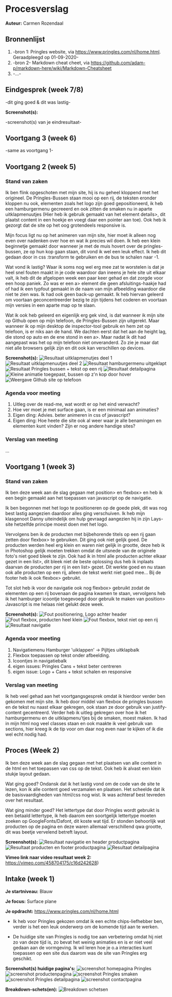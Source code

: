 # Procesverslag
**Auteur:** Carmen Rozendaal


## Bronnenlijst
1. -bron 1: Pringles website, via https://www.pringles.com/nl/home.html. Geraadpleegd op 01-09-2020-
2. -bron 2- Markdown cheat cheet, via https://github.com/adam-p/markdown-here/wiki/Markdown-Cheatsheet
3. -...-



## Eindgesprek (week 7/8)

-dit ging goed & dit was lastig-

**Screenshot(s):**

-screenshot(s) van je eindresultaat-



## Voortgang 3 (week 6)

-same as voortgang 1-



## Voortgang 2 (week 5)

### Stand van zaken
Ik ben flink opgeschoten met mijn site, hij is nu geheel kloppend met het origineel. De Pringles-Bussen staan mooi op een rij, 
de teksten eronder kloppen nu ook, elementen zoals het logo zijn goed gepositioneerd, ik heb een hamburgermenu gecreeerd en ook zitten de smaken nu in aparte uitklapmenuutjes (Hier heb ik gebruik gemaakt van het element details>, dit plaatst content in een hoekje en voegt daar een pointer aan toe). Ook heb ik gezorgt dat de site op het oog grotendeels responsive is.

Mijn focus ligt nu op het animeren van mijn site, hier moet ik alleen nog even over nadenken over hoe en wat ik precies wil doen. Ik heb een klein beginnetje gemaakt door wanneer je met de muis hovert over de pringles-bussen, ze op hun kop gaan staan, dit vond ik wel een leuk effect. Ik heb dit gedaan door in css :transform te gebruiken en de bus te schalen naar -1.


Wat vond ik lastig?
Waar ik soms nog wel erg mee zat te worstelen is dat je heel snel fouten maakt in je code waardoor dan ineens je hele site uit elkaar valt, ik heb dit de afgelopen week een paar keer gehad en dat zorgde voor een hoop paniek. Zo was er een a> element die geen afsluitings-haakje had of had ik een typfout gemaakt in de naam van mijn afbeelding waardoor die niet te zien was. Ik had ook geen back-up gemaakt. Ik heb hiervan geleerd om voortaan geconcentreerder bezig te zijn tijdens het coderen en voortaan mijn versies in een aparte map op te slaan.


Wat ik ook heb geleerd en eigenlijk erg gek vind, is dat wanneer ik mijn site op Github open op mijn telefoon, de Pringles-Bussen zijn uitgerekt. 
Maar wanneer ik op mijn desktop de inspector-tool gebruik en hem zet op telefoon, is er niks aan de hand. We dachten eerst dat het aan de height lag, die stond op auto en de ene stond in een a>. Maar nadat ik dit had aangepast was het op mijn telefoon niet onveranderd. Zo zie je maar dat niet alle browsers gelijk zijn en dit ook kan verschillen op devices.

**Screenshot(s):**
![Resultaat uitklapmenutjes deel 1](images/proces/procesweek5.jpg)
![Resultaat uitklapmenuutjes deel 2](images/proces/procesweek5.2.jpg)
![Resultaat hamburgermenu uitgeklapt](images/proces/procesweek5.3.jpg)
![Resultaat Pringles bussen + tekst op een rij](images/proces/procesweek5.4.jpg)
![Resultaat detailpagina](images/proces/procesweek5.5.jpg)
![Kleine animatie toegepast, bussen op z'n kop door hover](images/proces/procesweek5.6.jpg)
![Weergave Github site op telefoon](images/proces/procesweek5Telefoonweergave.jpg)


### Agenda voor meeting
1. Uitleg over de read-me, wat wordt er op het eind verwacht? 
2. Hoe ver moet je met surface gaan, is er een minimaal aan animaties? 
3. Eigen ding: Advies. beter animeren in css of javascript?
4. Eigen ding: Hoe heete die site ook al weer waar je alle benamingen en elementen kunt vinden? Zijn er nog andere handige sites? 


### Verslag van meeting
...


## Voortgang 1 (week 3)

### Stand van zaken
Ik ben deze week aan de slag gegaan met position> en flexbox> en heb ik een begin gemaakt aan het toepassen van javascript op de navigatie. 

Ik ben begonnen met het logo te positioneren op de goede plek, dit was nog best lastig aangezien daardoor alles ging verschuiven. Ik heb mijn klasgenoot Danny uiteindelijk om hulp gevraagd aangezien hij in zijn Lays-site hetzelfde principe moest doen met het logo.

Vervolgens ben ik de producten met bijbehorende titels op een rij gaan zetten door flexbox> te gebruiken. Dit ging ook niet gelijk goed. De producten werden heel erg klein en waren niet gelijk in grootte, deze heb ik in Photoshop gelijk moeten trekken omdat de uitsnede van de originele foto's niet goed bleek te zijn.
Ook had ik in html alle producten achter elkaar gezet in een list>, dit bleek niet de beste oplossing dus heb ik inplaats daarvan de producten per rij in een list> gezet. Dit werkte goed en nu staan ook alle producten op een rij, alleen de tekst werkt niet goed mee... Bij de footer heb ik ook flexbox> gebruikt.

Tot slot heb ik voor de navigatie ook nog flexbox> gebruikt zodat de elementen op een rij bovenaan de pagina kwamen te staan, vervolgens heb ik het hamburger icoontje toegevoegd door gebruik te maken van position> Javascript is me helaas niet gelukt deze week.

**Screenshot(s):**
![Fout positionering, Logo achter header](images/proces/procesweek3.1.jpg)
![Fout flexbox, producten heel klein](images/proces/procesweek3.2.jpg)
![Fout flexbox, tekst niet op een rij](images/proces/procesweek3.3.jpg)
![Resultaat navigatie](images/proces/procesweek3Navigatie.jpg)


### Agenda voor meeting
1. Navigatiemenu Hamburger 'uiklappen' -> Pijltjes uitklapbalk 
2. Flexbox toepassen op tekst onder afbeelding. 
3. Icoontjes in navigatiebalk
4. eigen issues: Pringles Cans + tekst beter centreren 
5. eigen issue: Logo + Cans + tekst schalen en responsive 


### Verslag van meeting

Ik heb veel gehad aan het voortgangsgesprek omdat ik hierdoor verder ben gekomen met mijn site. Ik heb door middel van flexbox de pringles bussen en de tekst nu naast elkaar gekregen, ook staan ze door gebruik van justify-content gecentreerd. Verder heb ik uitleg gekregen over hoe ik het hamburgermenu en de uitklapmenu'tjes bij de smaken, moest maken. Ik had in mijn html nog veel classes staan en ook maakte ik veel gebruik van sections, hier kreeg ik de tip voor om daar nog even naar te kijken of ik die wel echt nodig had.


## Proces (Week 2)
Ik ben deze week aan de slag gegaan met het plaatsen van alle content in de html en het toepassen van css op de tekst. Ook heb ik alvast een klein stukje layout gedaan.

Wat ging goed?
Ondansk dat ik het lastig vond om de code van de site te lezen, kon ik alle content goed verzamalen en plaatsen. Het scheelde dat ik de basisvaardigheden van html/css nog wist. Ik was achteraf best tevreden over het resultaat.

Wat ging minder goed?
Het lettertype dat door Pringles wordt gebruikt is een betaald lettertype, ik heb daarom een soortgelijk lettertype moeten zoeken op GoogleFonts/Dafont, dit koste wat tijd. Er stonden behoorlijk wat producten op de pagina en deze waren allemaal verschillend qwa grootte, dit was beetje vervelend betreft layout.

**Screenshot(s):**
![Resultaat navigatie en header productpagina](images/proces/procesWeek2.2.jpg)
![Resultaat producten en footer productpagina](images/proces/procesWeek2.1.jpg)
![Resultaat detailpagina](images/proces/procesWeek2.jpg)

**Vimeo link naar video resultaat week 2:** https://vimeo.com/458704175/c16d242628)


## Intake (week 1)

**Je startniveau:** Blauw

**Je focus:** Surface plane

**Je opdracht:** https://www.pringles.com/nl/home.html

* Ik heb voor Pringles gekozen omdat ik een echte chips-liefhebber ben, verder is het een leuk onderwerp om de komende tijd aan te werken.

* De huidige site van Pringles is nodig toe aan verbetering omdat hij niet zo van deze tijd is, zo bevat het weinig animaties en is er niet veel gedaan aan de vormgeving. Ik wil leren hoe je o.a interacties kunt toepassen op een site dus daarom was de site van Pringles erg geschikt. 

**Screenshot(s) huidige pagina's:**
![screenshot homepagina Pringles](images/PringlesHome.jpg)
![screenshot productenpagina](images/PringlesProducten.jpg)
![screenshot Pringles smaken](images/PringlesSmaken.jpg)
![screenshot Pringles detailpagina](images/PringlesDetail.jpg)
![screenshot contactpagina](images/PringlesContact.png)

**Breakdown-schets(en):**
![Breakdown schetsen](images/Breakdown-Schets.png)
